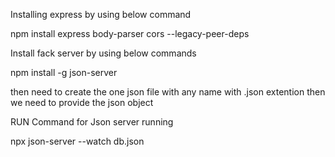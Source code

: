 Installing express by using below command

npm install express body-parser cors --legacy-peer-deps

Install fack server by using below commands

npm install -g json-server

then need to create the one json file with any name with .json extention then we need to provide the json object

RUN Command for Json server running

npx json-server --watch db.json

